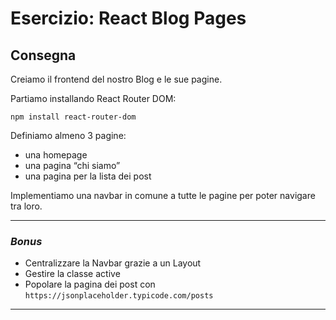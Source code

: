 # **Esercizio: React Blog Pages**

## Consegna
Creiamo il frontend del nostro Blog e le sue pagine.

Partiamo installando React Router DOM:

`` npm install react-router-dom ``

Definiamo almeno 3 pagine:
- una homepage
- una pagina “chi siamo” 
- una pagina per la lista dei post

Implementiamo una navbar in comune a tutte le pagine per poter navigare tra loro.

---

### *Bonus*
- Centralizzare la Navbar grazie a un Layout
- Gestire la classe active
- Popolare la pagina dei post con 
``https://jsonplaceholder.typicode.com/posts``

---